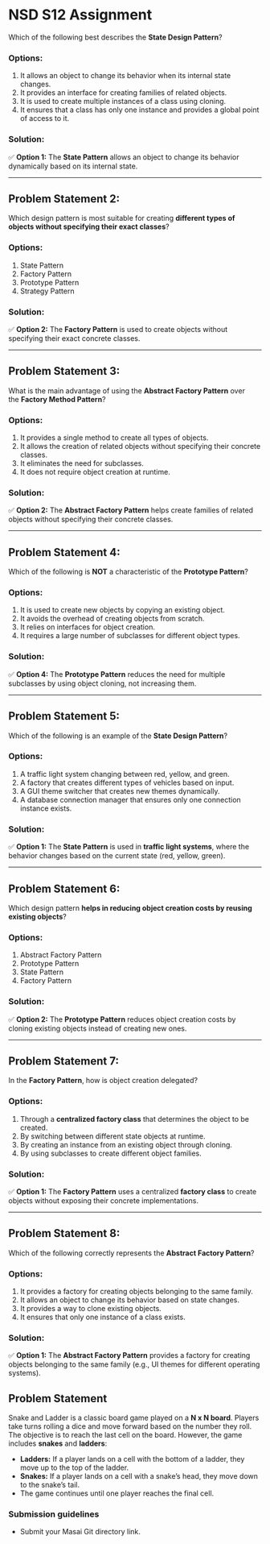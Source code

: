 # NSD S12 Assignment

Which of the following best describes the **State Design Pattern**?

### **Options:**

1. It allows an object to change its behavior when its internal state changes.
2. It provides an interface for creating families of related objects.
3. It is used to create multiple instances of a class using cloning.
4. It ensures that a class has only one instance and provides a global point of access to it.

### **Solution:**

✅ **Option 1:** The **State Pattern** allows an object to change its behavior dynamically based on its internal state.

---

## **Problem Statement 2:**

Which design pattern is most suitable for creating **different types of objects without specifying their exact classes**?

### **Options:**

1. State Pattern
2. Factory Pattern
3. Prototype Pattern
4. Strategy Pattern

### **Solution:**

✅ **Option 2:** The **Factory Pattern** is used to create objects without specifying their exact concrete classes.

---

## **Problem Statement 3:**

What is the main advantage of using the **Abstract Factory Pattern** over the **Factory Method Pattern**?

### **Options:**

1. It provides a single method to create all types of objects.
2. It allows the creation of related objects without specifying their concrete classes.
3. It eliminates the need for subclasses.
4. It does not require object creation at runtime.

### **Solution:**

✅ **Option 2:** The **Abstract Factory Pattern** helps create families of related objects without specifying their concrete classes.

---

## **Problem Statement 4:**

Which of the following is **NOT** a characteristic of the **Prototype Pattern**?

### **Options:**

1. It is used to create new objects by copying an existing object.
2. It avoids the overhead of creating objects from scratch.
3. It relies on interfaces for object creation.
4. It requires a large number of subclasses for different object types.

### **Solution:**

✅ **Option 4:** The **Prototype Pattern** reduces the need for multiple subclasses by using object cloning, not increasing them.

---

## **Problem Statement 5:**

Which of the following is an example of the **State Design Pattern**?

### **Options:**

1. A traffic light system changing between red, yellow, and green.
2. A factory that creates different types of vehicles based on input.
3. A GUI theme switcher that creates new themes dynamically.
4. A database connection manager that ensures only one connection instance exists.

### **Solution:**

✅ **Option 1:** The **State Pattern** is used in **traffic light systems**, where the behavior changes based on the current state (red, yellow, green).

---

## **Problem Statement 6:**

Which design pattern **helps in reducing object creation costs by reusing existing objects**?

### **Options:**

1. Abstract Factory Pattern
2. Prototype Pattern
3. State Pattern
4. Factory Pattern

### **Solution:**

✅ **Option 2:** The **Prototype Pattern** reduces object creation costs by cloning existing objects instead of creating new ones.

---

## **Problem Statement 7:**

In the **Factory Pattern**, how is object creation delegated?

### **Options:**

1. Through a **centralized factory class** that determines the object to be created.
2. By switching between different state objects at runtime.
3. By creating an instance from an existing object through cloning.
4. By using subclasses to create different object families.

### **Solution:**

✅ **Option 1:** The **Factory Pattern** uses a centralized **factory class** to create objects without exposing their concrete implementations.

---

## **Problem Statement 8:**

Which of the following correctly represents the **Abstract Factory Pattern**?

### **Options:**

1. It provides a factory for creating objects belonging to the same family.
2. It allows an object to change its behavior based on state changes.
3. It provides a way to clone existing objects.
4. It ensures that only one instance of a class exists.

### **Solution:**

✅ **Option 1:** The **Abstract Factory Pattern** provides a factory for creating objects belonging to the same family (e.g., UI themes for different operating systems).

## Problem Statement

Snake and Ladder is a classic board game played on a **N x N board**. Players take turns rolling a dice and move forward based on the number they roll. The objective is to reach the last cell on the board. However, the game includes **snakes** and **ladders**:

- **Ladders:** If a player lands on a cell with the bottom of a ladder, they move up to the top of the ladder.
- **Snakes:** If a player lands on a cell with a snake’s head, they move down to the snake’s tail.
- The game continues until one player reaches the final cell.

### Submission guidelines

- Submit your Masai Git directory link.